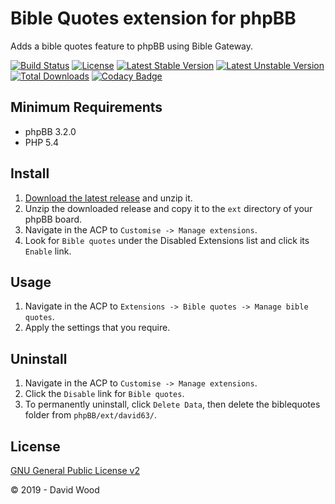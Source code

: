# Bible Quotes extension for phpBB

Adds a bible quotes feature to phpBB using Bible Gateway.

[![Build Status](https://travis-ci.com/david63/biblequotes.svg?branch=master)](https://travis-ci.com/david63/biblequotes)
[![License](https://poser.pugx.org/david63/biblequotes/license)](https://packagist.org/packages/david63/biblequotes)
[![Latest Stable Version](https://poser.pugx.org/david63/biblequotes/v/stable)](https://packagist.org/packages/david63/biblequotes)
[![Latest Unstable Version](https://poser.pugx.org/david63/biblequotes/v/unstable)](https://packagist.org/packages/david63/biblequotes)
[![Total Downloads](https://poser.pugx.org/david63/biblequotes/downloads)](https://packagist.org/packages/david63/biblequotes)
[![Codacy Badge](https://api.codacy.com/project/badge/Grade/95919ea30b0043db9a3a158956d83e2b)](https://www.codacy.com/manual/david63/biblequotes?utm_source=github.com&amp;utm_medium=referral&amp;utm_content=david63/biblequotes&amp;utm_campaign=Badge_Grade)

## Minimum Requirements
* phpBB 3.2.0
* PHP 5.4

## Install
1. [Download the latest release](https://github.com/david63/biblequotes/archive/3.2.zip) and unzip it.
2. Unzip the downloaded release and copy it to the `ext` directory of your phpBB board.
3. Navigate in the ACP to `Customise -> Manage extensions`.
4. Look for `Bible quotes` under the Disabled Extensions list and click its `Enable` link.

## Usage
1. Navigate in the ACP to `Extensions -> Bible quotes -> Manage bible quotes`.
2. Apply the settings that you require.

## Uninstall
1. Navigate in the ACP to `Customise -> Manage extensions`.
2. Click the `Disable` link for `Bible quotes`.
3. To permanently uninstall, click `Delete Data`, then delete the biblequotes folder from `phpBB/ext/david63/`.

## License
[GNU General Public License v2](http://opensource.org/licenses/GPL-2.0)

© 2019 - David Wood
